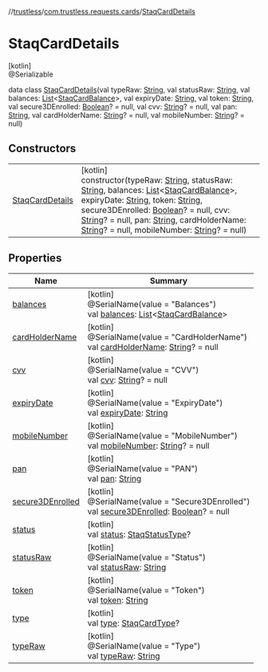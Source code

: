 //[trustless](../../../index.md)/[com.trustless.requests.cards](../index.md)/[StaqCardDetails](index.md)

# StaqCardDetails

[kotlin]\
@Serializable

data class [StaqCardDetails](index.md)(val typeRaw: [String](https://kotlinlang.org/api/latest/jvm/stdlib/kotlin/-string/index.html), val statusRaw: [String](https://kotlinlang.org/api/latest/jvm/stdlib/kotlin/-string/index.html), val balances: [List](https://kotlinlang.org/api/latest/jvm/stdlib/kotlin.collections/-list/index.html)&lt;[StaqCardBalance](../-staq-card-balance/index.md)&gt;, val expiryDate: [String](https://kotlinlang.org/api/latest/jvm/stdlib/kotlin/-string/index.html), val token: [String](https://kotlinlang.org/api/latest/jvm/stdlib/kotlin/-string/index.html), val secure3DEnrolled: [Boolean](https://kotlinlang.org/api/latest/jvm/stdlib/kotlin/-boolean/index.html)? = null, val cvv: [String](https://kotlinlang.org/api/latest/jvm/stdlib/kotlin/-string/index.html)? = null, val pan: [String](https://kotlinlang.org/api/latest/jvm/stdlib/kotlin/-string/index.html), val cardHolderName: [String](https://kotlinlang.org/api/latest/jvm/stdlib/kotlin/-string/index.html)? = null, val mobileNumber: [String](https://kotlinlang.org/api/latest/jvm/stdlib/kotlin/-string/index.html)? = null)

## Constructors

| | |
|---|---|
| [StaqCardDetails](-staq-card-details.md) | [kotlin]<br>constructor(typeRaw: [String](https://kotlinlang.org/api/latest/jvm/stdlib/kotlin/-string/index.html), statusRaw: [String](https://kotlinlang.org/api/latest/jvm/stdlib/kotlin/-string/index.html), balances: [List](https://kotlinlang.org/api/latest/jvm/stdlib/kotlin.collections/-list/index.html)&lt;[StaqCardBalance](../-staq-card-balance/index.md)&gt;, expiryDate: [String](https://kotlinlang.org/api/latest/jvm/stdlib/kotlin/-string/index.html), token: [String](https://kotlinlang.org/api/latest/jvm/stdlib/kotlin/-string/index.html), secure3DEnrolled: [Boolean](https://kotlinlang.org/api/latest/jvm/stdlib/kotlin/-boolean/index.html)? = null, cvv: [String](https://kotlinlang.org/api/latest/jvm/stdlib/kotlin/-string/index.html)? = null, pan: [String](https://kotlinlang.org/api/latest/jvm/stdlib/kotlin/-string/index.html), cardHolderName: [String](https://kotlinlang.org/api/latest/jvm/stdlib/kotlin/-string/index.html)? = null, mobileNumber: [String](https://kotlinlang.org/api/latest/jvm/stdlib/kotlin/-string/index.html)? = null) |

## Properties

| Name | Summary |
|---|---|
| [balances](balances.md) | [kotlin]<br>@SerialName(value = &quot;Balances&quot;)<br>val [balances](balances.md): [List](https://kotlinlang.org/api/latest/jvm/stdlib/kotlin.collections/-list/index.html)&lt;[StaqCardBalance](../-staq-card-balance/index.md)&gt; |
| [cardHolderName](card-holder-name.md) | [kotlin]<br>@SerialName(value = &quot;CardHolderName&quot;)<br>val [cardHolderName](card-holder-name.md): [String](https://kotlinlang.org/api/latest/jvm/stdlib/kotlin/-string/index.html)? = null |
| [cvv](cvv.md) | [kotlin]<br>@SerialName(value = &quot;CVV&quot;)<br>val [cvv](cvv.md): [String](https://kotlinlang.org/api/latest/jvm/stdlib/kotlin/-string/index.html)? = null |
| [expiryDate](expiry-date.md) | [kotlin]<br>@SerialName(value = &quot;ExpiryDate&quot;)<br>val [expiryDate](expiry-date.md): [String](https://kotlinlang.org/api/latest/jvm/stdlib/kotlin/-string/index.html) |
| [mobileNumber](mobile-number.md) | [kotlin]<br>@SerialName(value = &quot;MobileNumber&quot;)<br>val [mobileNumber](mobile-number.md): [String](https://kotlinlang.org/api/latest/jvm/stdlib/kotlin/-string/index.html)? = null |
| [pan](pan.md) | [kotlin]<br>@SerialName(value = &quot;PAN&quot;)<br>val [pan](pan.md): [String](https://kotlinlang.org/api/latest/jvm/stdlib/kotlin/-string/index.html) |
| [secure3DEnrolled](secure3-d-enrolled.md) | [kotlin]<br>@SerialName(value = &quot;Secure3DEnrolled&quot;)<br>val [secure3DEnrolled](secure3-d-enrolled.md): [Boolean](https://kotlinlang.org/api/latest/jvm/stdlib/kotlin/-boolean/index.html)? = null |
| [status](status.md) | [kotlin]<br>val [status](status.md): [StaqStatusType](../-staq-status-type/index.md)? |
| [statusRaw](status-raw.md) | [kotlin]<br>@SerialName(value = &quot;Status&quot;)<br>val [statusRaw](status-raw.md): [String](https://kotlinlang.org/api/latest/jvm/stdlib/kotlin/-string/index.html) |
| [token](token.md) | [kotlin]<br>@SerialName(value = &quot;Token&quot;)<br>val [token](token.md): [String](https://kotlinlang.org/api/latest/jvm/stdlib/kotlin/-string/index.html) |
| [type](type.md) | [kotlin]<br>val [type](type.md): [StaqCardType](../-staq-card-type/index.md)? |
| [typeRaw](type-raw.md) | [kotlin]<br>@SerialName(value = &quot;Type&quot;)<br>val [typeRaw](type-raw.md): [String](https://kotlinlang.org/api/latest/jvm/stdlib/kotlin/-string/index.html) |
